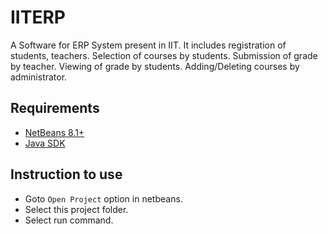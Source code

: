 # IITERP
A Software for ERP System present in IIT. It includes registration of students, teachers. 
Selection of courses by students. Submission of grade by teacher. Viewing of grade by students.
Adding/Deleting courses by administrator.

## Requirements
* [NetBeans 8.1+](http://netbeans.org/)
* [Java SDK](http://www.oracle.com/technetwork/java/javase/downloads/index.html)

## Instruction to use

* Goto ```Open Project``` option in netbeans.
* Select this project folder.
* Select run command.
